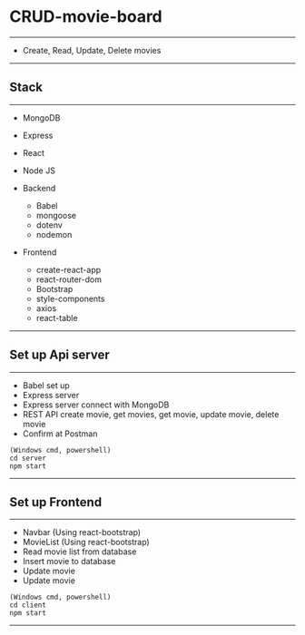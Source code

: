 # CRUD-movie-board

---

- Create, Read, Update, Delete movies

---

## Stack

---

- MongoDB
- Express
- React
- Node JS

- Backend
  - Babel
  - mongoose
  - dotenv
  - nodemon
- Frontend
  - create-react-app
  - react-router-dom
  - Bootstrap
  - style-components
  - axios
  - react-table

---

## Set up Api server

---

- Babel set up
- Express server
- Express server connect with MongoDB
- REST API create movie, get movies, get movie, update movie, delete movie
- Confirm at Postman

```
(Windows cmd, powershell)
cd server
npm start
```

---

## Set up Frontend

---

- Navbar (Using react-bootstrap)
- MovieList (Using react-bootstrap)
- Read movie list from database
- Insert movie to database
- Update movie
- Update movie

```
(Windows cmd, powershell)
cd client
npm start
```

---
